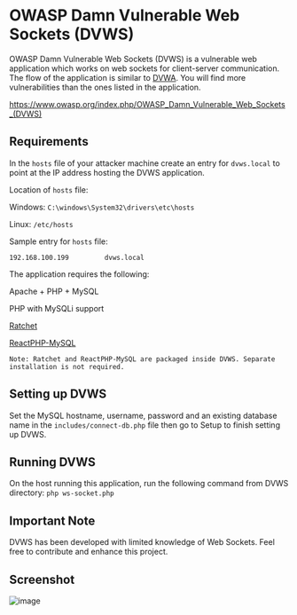 # OWASP Damn Vulnerable Web Sockets (DVWS)
OWASP Damn Vulnerable Web Sockets (DVWS) is a vulnerable web application which works on web sockets for client-server communication. The flow of the application is similar to [DVWA](https://github.com/ethicalhack3r/DVWA). You will find more vulnerabilities than the ones listed in the application.

https://www.owasp.org/index.php/OWASP_Damn_Vulnerable_Web_Sockets_(DVWS)

## Requirements
In the ```hosts``` file of your attacker machine create an entry for ```dvws.local``` to point at the IP address hosting the DVWS application.

Location of ```hosts``` file:

Windows: ```C:\windows\System32\drivers\etc\hosts```

Linux: ```/etc/hosts```

Sample entry for ```hosts``` file:
```
192.168.100.199         dvws.local
```

The application requires the following:

Apache + PHP + MySQL

PHP with MySQLi support

[Ratchet](https://github.com/ratchetphp/Ratchet)

[ReactPHP-MySQL](https://github.com/bixuehujin/reactphp-mysql/)

```Note: Ratchet and ReactPHP-MySQL are packaged inside DVWS. Separate installation is not required.```

## Setting up DVWS
Set the MySQL hostname, username, password and an existing database name in the ```includes/connect-db.php``` file then go to Setup to finish setting up DVWS.

## Running DVWS
On the host running this application, run the following command from DVWS directory: ```php ws-socket.php```

## Important Note
DVWS has been developed with limited knowledge of Web Sockets. Feel free to contribute and enhance this project.

## Screenshot
![image](https://cloud.githubusercontent.com/assets/5358495/21744843/e8e70fc4-d543-11e6-9c97-763f21b09d12.png)
